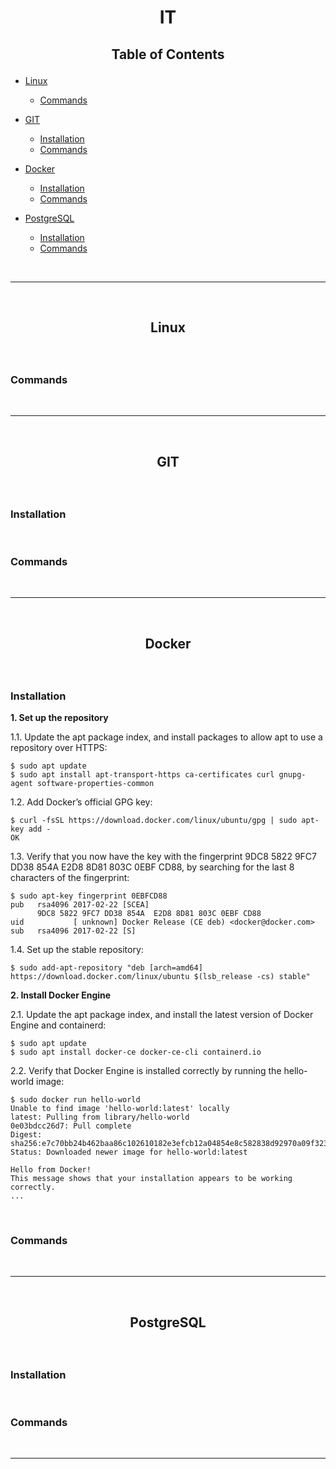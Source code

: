 # <p align="center">IT</p>


## <p align="center">Table of Contents</p>

- [Linux](#linux)
  - [Commands](#linux.commands)

- [GIT](#git)
  - [Installation](#git.install)
  - [Commands](#git.commands)

- [Docker](#docker)
  - [Installation](#docker.install)
  - [Commands](#docker.commands)

- [PostgreSQL](#postgres)
  - [Installation](#postgres.install)
  - [Commands](#postgres.commands)


</br>

--------------------------------------------------------------------------------

</br>

## <p align="center">Linux</p> <a name="linux"></a>


</br>

### Commands <a name="linux.commands"></a>





</br>

--------------------------------------------------------------------------------

</br>

## <p align="center">GIT</p> <a name="git"></a>


</br>

### Installation <a name="git.install"></a>



</br>

### Commands <a name="git.commands"></a>




</br>

--------------------------------------------------------------------------------

</br>

## <p align="center">Docker</p> <a name="docker"></a>


</br>

### Installation <a name="docker.install"></a>  
  
__1. Set up the repository__  
  
1.1. Update the apt package index, and install packages to allow apt to use a repository over HTTPS:
  ```
  $ sudo apt update
  $ sudo apt install apt-transport-https ca-certificates curl gnupg-agent software-properties-common
  ```  
1.2. Add Docker’s official GPG key:  
  ```
  $ curl -fsSL https://download.docker.com/linux/ubuntu/gpg | sudo apt-key add -  
  OK
  ```  
1.3. Verify that you now have the key with the fingerprint 9DC8 5822 9FC7 DD38 854A  E2D8 8D81 803C 0EBF CD88, by searching for the last 8 characters of the fingerprint:  
  ```
  $ sudo apt-key fingerprint 0EBFCD88
  pub   rsa4096 2017-02-22 [SCEA]
        9DC8 5822 9FC7 DD38 854A  E2D8 8D81 803C 0EBF CD88
  uid           [ unknown] Docker Release (CE deb) <docker@docker.com>
  sub   rsa4096 2017-02-22 [S]
  ```  
1.4. Set up the stable repository:  
  ```
  $ sudo add-apt-repository "deb [arch=amd64] https://download.docker.com/linux/ubuntu $(lsb_release -cs) stable"
  ```  
  
__2. Install Docker Engine__  
  
2.1. Update the apt package index, and install the latest version of Docker Engine and containerd:
  ```
  $ sudo apt update
  $ sudo apt install docker-ce docker-ce-cli containerd.io
  ```  
2.2. Verify that Docker Engine is installed correctly by running the hello-world image:  
  ```
  $ sudo docker run hello-world  
  Unable to find image 'hello-world:latest' locally
  latest: Pulling from library/hello-world
  0e03bdcc26d7: Pull complete 
  Digest: sha256:e7c70bb24b462baa86c102610182e3efcb12a04854e8c582838d92970a09f323
  Status: Downloaded newer image for hello-world:latest

  Hello from Docker!
  This message shows that your installation appears to be working correctly.
  ...
  ```  


</br>

### Commands <a name="docker.commands"></a>





</br>

--------------------------------------------------------------------------------

</br>

## <p align="center">PostgreSQL</p> <a name="postgres"></a>


</br>

### Installation <a name="postgres.install"></a>





</br>

### Commands <a name="postgres.commands"></a>





</br>

--------------------------------------------------------------------------------



